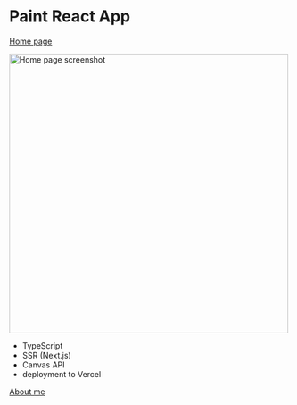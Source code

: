 # Paint React App

[Home page](https://paint-petrovmiroslav.vercel.app)

<img src="https://github.com/facebook/create-react-app/assets/46135319/16a81345-d86e-438e-a4fd-58422611ce76" alt="Home page screenshot" width="500"/>

- TypeScript
- SSR (Next.js)
- Canvas API
- deployment to Vercel

[About me](https://petrovmiroslav.github.io/miroslavpetrov/)
